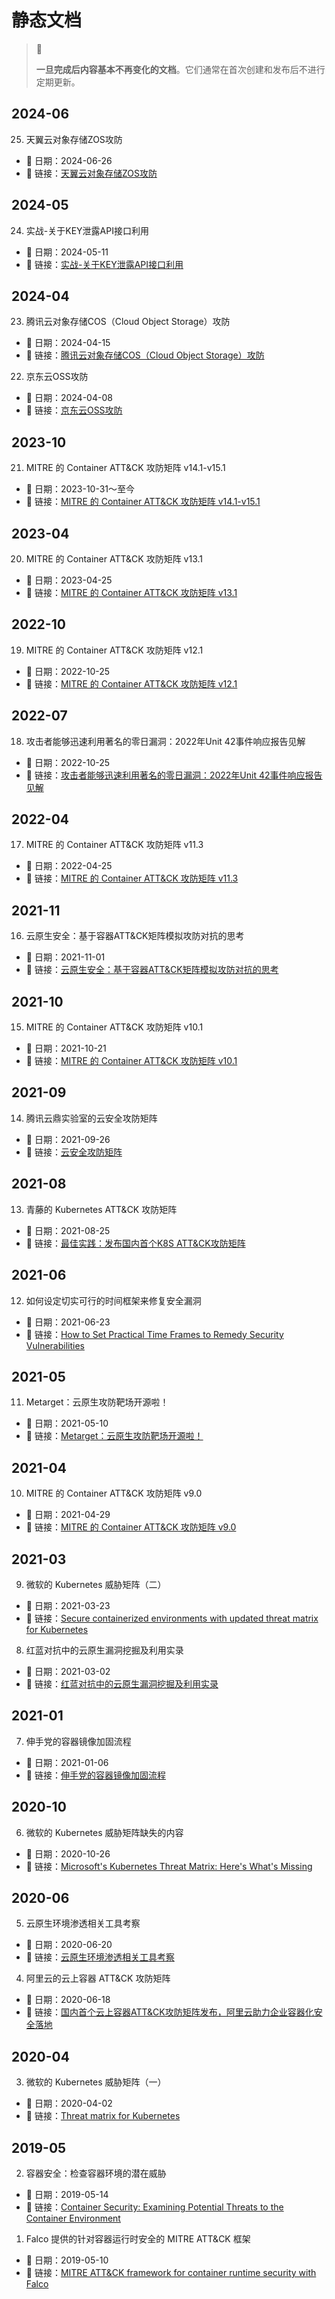 # 静态文档

> 🚥
>
> **一旦完成后内容基本不再变化的文档**。它们通常在首次创建和发布后不进行定期更新。

## 2024-06

25. 天翼云对象存储ZOS攻防

- 📅 日期：2024-06-26
- 🔗 链接：[天翼云对象存储ZOS攻防](https://zone.huoxian.cn/d/2916-zos)

## 2024-05

24. 实战-关于KEY泄露API接口利用

- 📅 日期：2024-05-11
- 🔗 链接：[实战-关于KEY泄露API接口利用](https://zone.huoxian.cn/d/2909-keyapi)

## 2024-04

23. 腾讯云对象存储COS（Cloud Object Storage）攻防

- 📅 日期：2024-04-15
- 🔗 链接：[腾讯云对象存储COS（Cloud Object Storage）攻防](https://zone.huoxian.cn/d/2903-coscloud-object-storage)

22. 京东云OSS攻防

- 📅 日期：2024-04-08
- 🔗 链接：[京东云OSS攻防](https://zone.huoxian.cn/d/2901-oss)

## 2023-10

21. MITRE 的 Container ATT&CK 攻防矩阵 v14.1-v15.1

- 📅 日期：2023-10-31～至今
- 🔗 链接：[MITRE 的 Container ATT&CK 攻防矩阵 v14.1-v15.1](https://attack.mitre.org/matrices/enterprise/containers/)

## 2023-04

20. MITRE 的 Container ATT&CK 攻防矩阵 v13.1

- 📅 日期：2023-04-25
- 🔗 链接：[MITRE 的 Container ATT&CK 攻防矩阵 v13.1](https://attack.mitre.org/versions/v13/matrices/enterprise/containers/)

## 2022-10

19. MITRE 的 Container ATT&CK 攻防矩阵 v12.1

- 📅 日期：2022-10-25
- 🔗 链接：[MITRE 的 Container ATT&CK 攻防矩阵 v12.1](https://attack.mitre.org/versions/v12/matrices/enterprise/containers/)

## 2022-07

18. 攻击者能够迅速利用著名的零日漏洞：2022年Unit 42事件响应报告见解

- 📅 日期：2022-10-25
- 🔗 链接：[攻击者能够迅速利用著名的零日漏洞：2022年Unit 42事件响应报告见解](https://unit42.paloaltonetworks.com/incident-response-report/)


## 2022-04

17. MITRE 的 Container ATT&CK 攻防矩阵 v11.3

- 📅 日期：2022-04-25
- 🔗 链接：[MITRE 的 Container ATT&CK 攻防矩阵 v11.3](https://attack.mitre.org/versions/v11/matrices/enterprise/containers/)

## 2021-11

16. 云原生安全：基于容器ATT&CK矩阵模拟攻防对抗的思考

- 📅 日期：2021-11-01
- 🔗 链接：[云原生安全：基于容器ATT&CK矩阵模拟攻防对抗的思考](https://www.freebuf.com/articles/security-management/303010.html)


## 2021-10

15. MITRE 的 Container ATT&CK 攻防矩阵 v10.1

- 📅 日期：2021-10-21
- 🔗 链接：[MITRE 的 Container ATT&CK 攻防矩阵 v10.1](https://attack.mitre.org/versions/v10/matrices/enterprise/containers/)

## 2021-09

14. 腾讯云鼎实验室的云安全攻防矩阵

- 📅 日期：2021-09-26
- 🔗 链接：[云安全攻防矩阵](https://cloudsec.tencent.com/home/)

## 2021-08

13. 青藤的 Kubernetes ATT&CK 攻防矩阵

- 📅 日期：2021-08-25
- 🔗 链接：[最佳实践：发布国内首个K8S ATT&CK攻防矩阵](https://mp.weixin.qq.com/s/-FTJRl1ZK2Etgq7KO17r7w)

## 2021-06

12. 如何设定切实可行的时间框架来修复安全漏洞

- 📅 日期：2021-06-23
- 🔗 链接：[How to Set Practical Time Frames to Remedy Security Vulnerabilities](https://www.gartner.com/smarterwithgartner/how-to-set-practical-time-frames-to-remedy-security-vulnerabilities)

## 2021-05

11. Metarget：云原生攻防靶场开源啦！

- 📅 日期：2021-05-10
- 🔗 链接：[Metarget：云原生攻防靶场开源啦！](https://mp.weixin.qq.com/s?__biz=MzIyODYzNTU2OA==&mid=2247489415&idx=1&sn=4aea7b7ecff51710c79037ab07a889bc)

## 2021-04

10. MITRE 的 Container ATT&CK 攻防矩阵 v9.0

- 📅 日期：2021-04-29
- 🔗 链接：[MITRE 的 Container ATT&CK 攻防矩阵 v9.0](https://attack.mitre.org/versions/v9/matrices/enterprise/containers/)

## 2021-03

9. 微软的 Kubernetes 威胁矩阵（二）

- 📅 日期：2021-03-23
- 🔗 链接：[Secure containerized environments with updated threat matrix for Kubernetes](https://www.microsoft.com/en-us/security/blog/2021/03/23/secure-containerized-environments-with-updated-threat-matrix-for-kubernetes/)

8. 红蓝对抗中的云原生漏洞挖掘及利用实录

- 📅 日期：2021-03-02
- 🔗 链接：[红蓝对抗中的云原生漏洞挖掘及利用实录](https://mp.weixin.qq.com/s/Aq8RrH34PTkmF8lKzdY38g)

## 2021-01

7. 伸手党的容器镜像加固流程

- 📅 日期：2021-01-06
- 🔗 链接：[伸手党的容器镜像加固流程](https://blog.fleeto.us/post/harden-docker-image-flow-chart/)

## 2020-10

6. 微软的 Kubernetes 威胁矩阵缺失的内容

- 📅 日期：2020-10-26
- 🔗 链接：[Microsoft's Kubernetes Threat Matrix: Here's What's Missing](https://www.darkreading.com/threat-intelligence/microsoft-s-kubernetes-threat-matrix-here-s-what-s-missing)

## 2020-06

5. 云原生环境渗透相关工具考察

- 📅 日期：2020-06-20
- 🔗 链接：[云原生环境渗透相关工具考察](https://blog.wohin.me/posts/cloud-native-pentest-tools/)


4. 阿里云的云上容器 ATT&CK 攻防矩阵

- 📅 日期：2020-06-18
- 🔗 链接：[国内首个云上容器ATT&CK攻防矩阵发布，阿里云助力企业容器化安全落地](https://developer.aliyun.com/article/765449)

## 2020-04

3. 微软的 Kubernetes 威胁矩阵（一）

- 📅 日期：2020-04-02
- 🔗 链接：[Threat matrix for Kubernetes](https://www.microsoft.com/en-us/security/blog/2020/04/02/attack-matrix-kubernetes/)

## 2019-05

2. 容器安全：检查容器环境的潜在威胁

- 📅 日期：2019-05-14
- 🔗 链接：[Container Security: Examining Potential Threats to the Container Environment](https://www.trendmicro.com/vinfo/us/security/news/security-technology/container-security-examining-potential-threats-to-the-container-environment)

1. Falco 提供的针对容器运行时安全的 MITRE ATT&CK 框架

- 📅 日期：2019-05-10
- 🔗 链接：[MITRE ATT&CK framework for container runtime security with Falco](https://sysdig.com/blog/mitre-attck-framework-for-container-runtime-security-with-sysdig-falco/)
